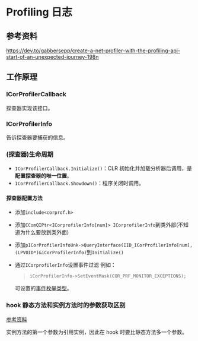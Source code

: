 # Profiling 日志

## 参考资料

<https://dev.to/gabbersepp/create-a-net-profiler-with-the-profiling-api-start-of-an-unexpected-journey-198n>

## 工作原理

### ICorProfilerCallback

探查器实现该接口。

### ICorProfilerInfo

告诉探查器要捕获的信息。

### (探查器)生命周期

- `ICorProfilerCallback.Initialize()`：CLR 初始化并加载分析器后调用，是**配置探查器的唯一位置**。
- `ICorProfilerCallback.Showdown()`：程序关闭时调用。

#### 探查器配置方法

- 添加`include<corprof.h>`
- 添加`CComQIPtr<ICorprofilerInfo[num]> ICorprofilerInfo`到类外部(不知道为什么要放到类外面)
- 添加`pICorProfilerInfoUnk->QueryInterface(IID_ICorProfilerInfo[num],(LPVOID*)&iCorProfilerInfo)`到`Initialize()`

- 通过`ICorprofilerInfo`设置事件过滤
  例如：

  > ```cpp
  > iCorProfilerInfo->SetEventMask(COR_PRF_MONITOR_EXCEPTIONS);
  > ```

  可设置的[事件枚举类型](https://docs.microsoft.com/zh-cn/dotnet/framework/unmanaged-api/profiling/cor-prf-monitor-enumeration)。

### hook 静态方法和实例方法时的参数获取区别

[参考资料](https://www.cnblogs.com/ptfblog/archive/2011/12/16/2290735.html)

实例方法的第一个参数为引用实例，因此在 hook 时要比静态方法多一个参数。
